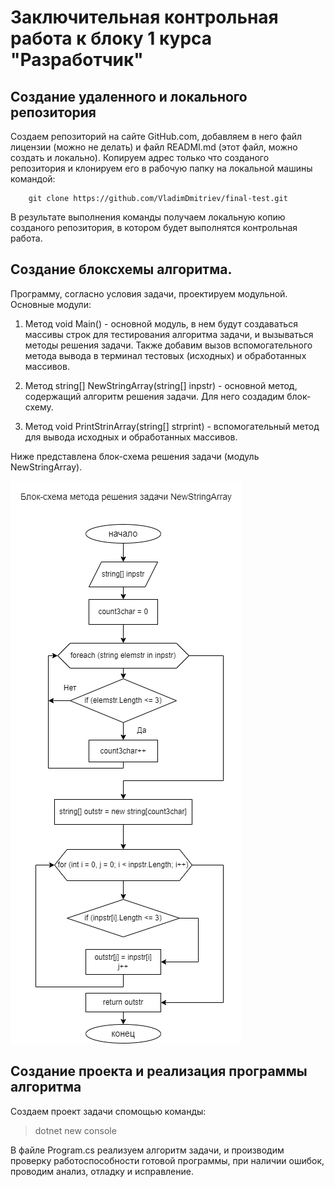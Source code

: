 # Заключительная контрольная работа к блоку 1 курса "Разработчик"

## Создание удаленного и локального репозитория

Создаем репозиторий на сайте GitHub.com, добавляем в него файл лицензии 
(можно не делать) и файл READMI.md (этот файл,  можно создать и локально).
Копируем адрес только что созданого репозитория и клонируем его в рабочую 
папку на локальной машины командой:

~~~
    git clone https://github.com/VladimDmitriev/final-test.git
~~~

В результате выполнения команды получаем локальную копию созданого
репозитория, в котором будет выполнятся контрольная работа.

## Создание блоксхемы алгоритма.

Программу, согласно условия задачи, проектируем модульной. Основные модули:

1. Метод void Main() - основной модуль, в нем будут создаваться   массивы строк для тестирования алгоритма задачи, и вызываться методы решения задачи. Также добавим вызов вспомогательного метода вывода в терминал тестовых (исходных) и обработанных массивов.

2. Метод string[] NewStringArray(string[] inpstr) - основной метод, содержащий алгоритм решения задачи. Для него создадим блок-схему.

3. Метод void PrintStrinArray(string[] strprint) - вспомогательный метод для вывода исходных и обработанных массивов.

Ниже представлена блок-схема решения задачи (модуль NewStringArray).

![Блок-схема алгоритма:](NewStringArray.png)

## Создание проекта и реализация программы алгоритма

Создаем проект задачи спомощью команды:

>  dotnet new console

В файле Program.cs реализуем алгоритм задачи, и производим проверку работоспособности готовой программы, при наличии ошибок, проводим анализ, отладку и исправление.

